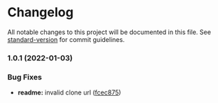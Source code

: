 # Changelog

All notable changes to this project will be documented in this file. See [standard-version](https://github.com/conventional-changelog/standard-version) for commit guidelines.

### 1.0.1 (2022-01-03)


### Bug Fixes

* **readme:** invalid clone url ([fcec875](https://github.com/byeze/tn-challenge/commit/fcec87523f4b5b3f743a6433a6d7ba8bffcff90d))
